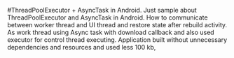 #ThreadPoolExecutor + AsyncTask in Android.
Just sample about ThreadPoolExecutor and AsyncTask in Android.
How to communicate between worker thread and UI thread and restore state after rebuild activity.
As work thread using Async task with download callback and also used executor for control thread executing.
Application built without unnecessary dependencies and resources and used less 100 kb, 
